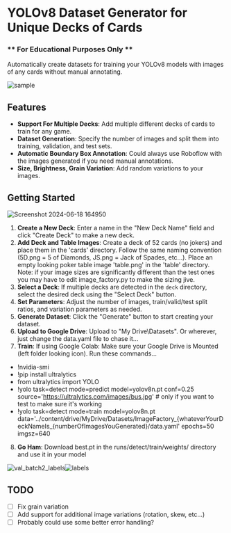 # YOLOv8 Dataset Generator for Unique Decks of Cards

### ** For Educational Purposes Only **
Automatically create datasets for training your YOLOv8 models with images of any cards without manual annotating.

![sample](https://github.com/harleynelson/ImageFactory/assets/12590891/5f62ce21-114b-4096-92fc-8256a3d638d2)

## Features

- **Support For Multiple Decks**: Add multiple different decks of cards to train for any game.
- **Dataset Generation**: Specify the number of images and split them into training, validation, and test sets.
- **Automatic Boundary Box Annotation**: Could always use Roboflow with the images generated if you need manual annotations.
- **Size, Brightness, Grain Variation**: Add random variations to your images.

## Getting Started

![Screenshot 2024-06-18 164950](https://github.com/harleynelson/ImageFactory/assets/12590891/13008594-9786-4a98-84a0-52c98cceb3fe)

1. **Create a New Deck**: Enter a name in the "New Deck Name" field and click "Create Deck" to make a new deck.
2. **Add Deck and Table Images**: Create a deck of 52 cards (no jokers) and place them in the 'cards' directory.  Follow the same naming convention (5D.png = 5 of Diamonds, JS.png = Jack of Spades, etc...). Place an empty looking poker table image 'table.png' in the 'table' directory.  Note: if your image sizes are significantly different than the test ones you may have to edit image_factory.py to make the sizing jive.
3. **Select a Deck**: If multiple decks are detected in the `deck` directory, select the desired deck using the "Select Deck" button.
4. **Set Parameters**: Adjust the number of images, train/valid/test split ratios, and variation parameters as needed.
5. **Generate Dataset**: Click the "Generate" button to start creating your dataset.
6. **Upload to Google Drive**: Upload to "My Drive\Datasets".  Or wherever, just change the data.yaml file to chase it...
7. **Train**: If using Google Colab: Make sure your Google Drive is Mounted (left folder looking icon).  Run these commands...
- !nvidia-smi
- !pip install ultralytics
- from ultralytics import YOLO
- !yolo task=detect mode=predict model=yolov8n.pt conf=0.25 source='https://ultralytics.com/images/bus.jpg'  # only if you want to test to make sure it's working
- !yolo task=detect mode=train model=yolov8n.pt data='../content/drive/MyDrive/Datasets/ImageFactory_{whateverYourDeckNameIs_{numberOfImagesYouGenerated}/data.yaml' epochs=50 imgsz=640 

8. **Go Ham**: Download best.pt in the runs/detect/train/weights/ directory and use it in your model

![val_batch2_labels](https://github.com/harleynelson/ImageFactory/assets/12590891/03afcd71-e51f-48f1-9b7b-eccb8ca8637b)![labels](https://github.com/harleynelson/ImageFactory/assets/12590891/0b990e35-244f-4ebd-9a5c-f1364d08771d)


## TODO

- [ ] Fix grain variation
- [ ] Add support for additional image variations (rotation, skew, etc...)
- [ ] Probably could use some better error handling?
